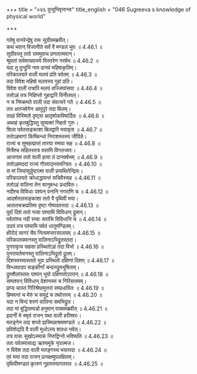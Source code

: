+++
title = "०४६ दुन्दुभिवृत्तान्तः"
title_english = "046 Sugreeva s knowledge of physical world"

+++


  
गतेषु वानरेन्द्रेषु रामः सुग्रीवमब्रवीत्।  
कथं भवान् विजानीते सर्वं वै मण्डलं भुवः ॥ 4.46.1 ॥   
सुग्रीवस्तु ततो राममुवाच प्रणतात्मवान्।  
श्रूयतां सर्वमाख्यास्ये विस्तरेण नरर्षभ ॥ 4.46.2 ॥   
यदा तु दुन्दुभिं नाम दानवं महिषाकृतिम्।  
परिकालयते वाली मलयं प्रति पर्वतम् ॥ 4.46.3 ॥   
तदा विवेश महिषो मलयस्य गुहां प्रति।  
विवेश वाली तत्रापि मलयं तज्जिघांसया ॥ 4.46.4 ॥   
ततोऽहं तत्र निक्षिप्तो गुहाद्वारि विनीतवत्।  
न च निष्क्रमते वाली तदा संवत्सरे गते ॥ 4.46.5 ॥   
ततः क्षतजवेगेन आपुपूरे तदा बिलम्।  
तदहं विस्मितो दृष्ट्वा भ्रातृशोकविषार्दितः ॥ 4.46.6 ॥   
अथाहं कृतबुद्धिस्तु सुव्यक्तं निहतो गुरुः।  
शिला पर्वतसङ्काशा बिलद्वारि मयावृता ॥ 4.46.7 ॥   
ततोऽहमागां किष्किन्धां निराशस्तस्य जीविते।  
राज्यं च सुमहत्प्राप्तं तारया रुमया सह ॥ 4.46.8 ॥   
मित्रैश्च सहितस्तत्र वसामि विगतज्वरः।  
आजगाम ततो वाली हत्वा तं दानवर्षभम् ॥ 4.46.9 ॥   
ततोऽहमददां राज्यं गौरवाद्भययन्त्रितः ॥ 4.46.10 ॥   
स मां जिघांसुर्दुष्टात्मा वाली प्रव्यथितेन्द्रियः।  
परिकालयते क्रोधाद्धावन्तं सचिवैस्सह ॥ 4.46.11 ॥   
ततोऽहं वालिना तेन सानुबन्धः प्रधावितः।  
नदीश्च विविधाः पश्यन् वनानि नगराणि च ॥ 4.46.12 ॥   
आदर्शतलसङ्काशा ततो वै पृथिवी मया।  
अलातचक्रप्रतिमा दृष्टा गोष्पदवत्तदा ॥ 4.46.13 ॥   
पूर्वां दिशं ततो गत्वा पश्यामि विविधान् द्रुमान्।  
पर्वतांश्च नदी रम्याः सरांसि विविधानि च ॥ 4.46.14 ॥   
उदयं तत्र पश्यामि पर्वतं धातुमण्डितम्।  
क्षीरोदं सागरं चैव नित्यमप्सरसालयम् ॥ 4.46.15 ॥   
परिकालयमानस्तु वालिनाऽभिद्रुतस्तदा।  
पुनरावृत्य सहसा प्रस्थितोऽहं तदा विभो ॥ 4.46.16 ॥   
पुनरावर्तमानस्तु वालिनाऽभिद्रुतो द्रुतम्।  
दिशस्तस्यास्ततो भूयः प्रस्थितो दक्षिणां दिशम् ॥ 4.46.17 ॥   
विन्ध्यपादप सङ्कीर्णां चन्दनद्रुमभूषिताम्।  
द्रुमशैलांस्ततः पश्यन् भूयो दक्षिणतोऽपरान् ॥ 4.46.18 ॥   
सम्पश्यन् विविधान् देशानस्तं च गिरिसत्तमम्।  
प्राप्य चास्तं गिरिश्रेष्ठमुत्तरां सम्प्रधावितः ॥ 4.46.19 ॥   
हिमवन्तं च मेरुं च समुद्रं च तथोत्तरम् ॥ 4.46.20 ॥   
यदा न विन्दं शरणं वालिना समभिद्रुतः।  
तदा मां बुद्धिसम्पन्नो हनुमान् वाक्यमब्रवीत् ॥ 4.46.21 ॥   
इदानीं मे स्मृतं राजन् यथा वाली हरीश्वरः।  
मतङ्गेन तदा शप्तो ह्यस्मिन्नाश्रममण्डले ॥ 4.46.22 ॥   
प्रविशेद्यदि वै वाली मूर्धाऽस्य शतधा भवेत्।  
तत्र वासः सुखोऽस्माकं निरुद्विग्नो भविष्यति ॥ 4.46.23 ॥   
ततः पर्वतमासाद्य ऋश्यमूके नृपात्मज।  
न विवेश तदा वाली मतङ्गस्य भयात्तदा ॥ 4.46.24 ॥   
एवं मया तदा राजन् प्रत्यक्षमुपलक्षितम्।  
पृथिवीमण्डलं कृत्स्नं गुहामस्यागतस्तः ॥ 4.46.25 ॥   
